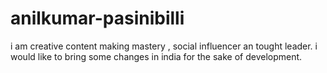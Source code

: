 # anilkumar-pasinibilli
i am creative content making mastery , social influencer an tought leader. i would like to bring some changes in india for the sake of development.
